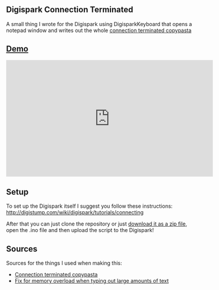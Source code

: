 ## Digispark Connection Terminated
A small thing I wrote for the Digispark using DigisparkKeyboard that opens a notepad window and writes out the whole [connection terminated copypasta](https://www.reddit.com/r/copypasta/comments/kcd9qp/connection_terminated/)

## [Demo](https://www.youtube.com/watch?v=9GXNB9vJ1J8)

<iframe width="560" height="315" src="https://www.youtube.com/embed/9GXNB9vJ1J8" title="YouTube video player" frameborder="0" allow="accelerometer; autoplay; clipboard-write; encrypted-media; gyroscope; picture-in-picture" allowfullscreen></iframe>

## Setup
To set up the Digispark itself I suggest you follow these instructions:
http://digistump.com/wiki/digispark/tutorials/connecting

After that you can just clone the repository or just [download it as a zip file](https://github.com/Madasish/digispark-connection-terminated.git), open the .ino file and then upload the script to the Digispark! 

## Sources
Sources for the things I used when making this:
 
 - [Connection terminated copypasta](https://www.reddit.com/r/copypasta/comments/kcd9qp/connection_terminated/)
 - [Fix for memory overload when typing out large amounts of text](http://digistump.com/board/index.php?topic=2554.0)

